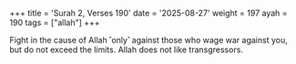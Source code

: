 +++
title = 'Surah 2, Verses 190'
date = '2025-08-27'
weight = 197
ayah = 190
tags = ["allah"]
+++

Fight in the cause of Allah ˹only˺ against those who wage war against you, but do not exceed the limits. Allah does not like transgressors.